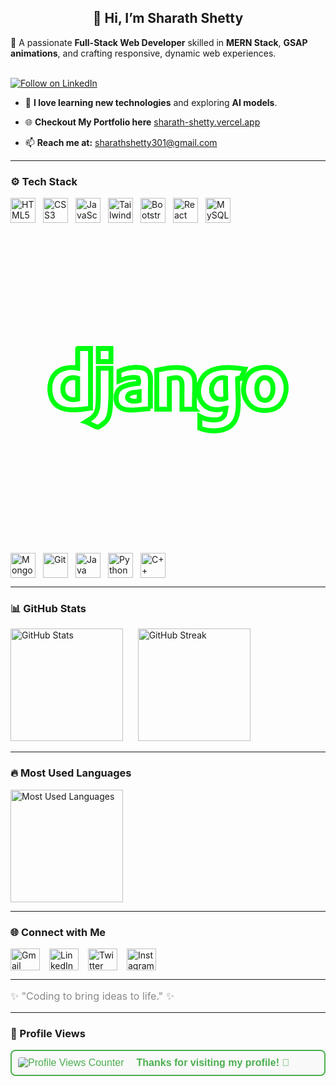 
<p align="center">
  <h2 align="center">👋 Hi, I’m Sharath Shetty </h2>

  🚀 A passionate <strong>Full-Stack Web Developer</strong> skilled in <strong>MERN Stack</strong>, <strong>GSAP animations</strong>, and crafting responsive, dynamic web experiences.<br><br>

  <a href="https://www.linkedin.com/in/sharath-shetty28/">
    <img src="https://img.shields.io/badge/Follow%20Me%20on-LinkedIn-blue?logo=linkedin&style=for-the-badge" alt="Follow on LinkedIn" />
  </a>
  
  - 🌱 **I love learning new technologies** and exploring **AI models**.
    
  - 🌐 **Checkout My Portfolio here** [sharath-shetty.vercel.app](https://sharath-shetty.vercel.app/)
    
  - 📫 **Reach me at:** sharathshetty301@gmail.com  

</p>

---

### ⚙️ Tech Stack  
<div style="display: flex; flex-wrap: wrap; gap: 12px;">  
  <img src="https://cdn.jsdelivr.net/gh/devicons/devicon/icons/html5/html5-original.svg" height="40" alt="HTML5" />  
  <img src="https://cdn.jsdelivr.net/gh/devicons/devicon/icons/css3/css3-original.svg" height="40" alt="CSS3" />  
  <img src="https://cdn.jsdelivr.net/gh/devicons/devicon/icons/javascript/javascript-original.svg" height="40" alt="JavaScript" />  
  <img src="https://cdn.jsdelivr.net/gh/devicons/devicon/icons/tailwindcss/tailwindcss-original-wordmark.svg" height="40" alt="Tailwind CSS" />  
  <img src="https://cdn.jsdelivr.net/gh/devicons/devicon/icons/bootstrap/bootstrap-original.svg" height="40" alt="Bootstrap" />  
  <img src="https://cdn.jsdelivr.net/gh/devicons/devicon/icons/react/react-original.svg" height="40" alt="React" />   
  <img src="https://cdn.jsdelivr.net/gh/devicons/devicon/icons/mysql/mysql-original.svg" height="40" alt="MySQL" />  
  <svg viewBox="0 0 64 64" fill="none" xmlns="http://www.w3.org/2000/svg" stroke="#00ff11"><g id="SVGRepo_bgCarrier" stroke-width="0"></g><g id="SVGRepo_tracerCarrier" stroke-linecap="round" stroke-linejoin="round"></g><g id="SVGRepo_iconCarrier"><path fill-rule="evenodd" clip-rule="evenodd" d="M10.633 32.181c-.009 1.587 1.154 2.533 3.01 2.103v-4.205c-1.879-.572-3.003.586-3.01 2.102zM13.7 24h2.556v12.102c-2.45.4-4.798.655-6.477-.284-2.162-1.21-2.336-5.05-.625-6.761.868-.868 2.614-1.478 4.489-1.08v-3.806c-.005-.081-.01-.162.056-.171zM20.405 26.67h-2.557V24h2.557v2.67zM51.085 34.397c2.787 1.083 3.096-4.989.284-4.431-1.746.346-1.69 3.885-.284 4.431zm.114-6.534c2.128-.227 3.734.712 4.375 2.16 1.093 2.469-.06 5.302-1.819 6.135-.91.432-1.865.473-2.727.398-2.664-.232-4.344-2.947-3.409-5.965.147-.473.311-.762.398-.91.58-.984 1.557-1.644 3.182-1.818zM23.927 33.431c-.707 1.189 1.07 1.474 2.216 1.137v-1.761c-.88.122-1.883.065-2.216.624zm4.489 2.784c-2.112.122-5.322.841-6.477-.568-.679-.828-.606-2.407 0-3.181.783-1.001 2.492-1.22 4.034-1.364.14-.345.045-.906-.114-1.136-1.41-.36-2.812.197-3.807.625v-1.989c1.503-.69 4.982-1.417 6.023.17.547.834.34 2.288.34 3.58v3.863zM37.393 36.33h-2.557v-3.296c0-1.085.175-2.461-.398-2.898-.449-.342-1.514-.17-2.159 0v6.193h-2.557v-7.897c2.614-.68 7.332-1.407 7.67 1.875.168 1.618-.123 4.045 0 6.022zM41.2 33.602c.43.696 1.594.957 2.556.511a81.771 81.771 0 0 1-.057-4.09c-2.21-.584-3.526 1.918-2.5 3.579zm6.42-5.398c-.228.682-.561 1.258-.853 1.875-.263.06-.492-.104-.625 0-.058 2.77.59 6.524-.511 8.523-.663 1.203-1.884 1.975-3.75 2.102a7.634 7.634 0 0 1-3.409-.511v-2.387c1.166.681 4.113 1.236 4.943-.17.244-.414.229-.842.34-1.477-.533.028-1.052.275-1.704.284-2.679.035-4.337-2.098-3.693-5.057.25-1.144.92-2.066 1.819-2.613 1.865-1.138 4.734-1.051 7.442-.569z" fill="#ffffff"></path><path fill-rule="evenodd" clip-rule="evenodd" d="M20.405 28.023c-.003 1.882-.003 3.235-.003 5.522-.108 2.248-.083 4.038-.906 5.113-.163.212-.507.522-.796.739-.242.182-.703.552-.965.568-.265.016-.943-.367-1.25-.511-.404-.19-.777-.442-1.194-.568.973-.603 1.896-1.055 2.273-2.273.328-1.06.284-2.595.284-4.09 0-1.478.007-3.196.007-4.5h2.55z" fill="#ffffff"></path></g></svg>
  <img src="https://cdn.simpleicons.org/mongodb/47A248" height="40" alt="MongoDB" />  
  <img src="https://cdn.jsdelivr.net/gh/devicons/devicon/icons/git/git-original.svg" height="40" alt="Git" />  
  <img src="https://cdn.jsdelivr.net/gh/devicons/devicon/icons/java/java-original.svg" height="40" alt="Java" />  
  <img src="https://cdn.jsdelivr.net/gh/devicons/devicon/icons/python/python-original.svg" height="40" alt="Python" />  
  <img src="https://cdn.jsdelivr.net/gh/devicons/devicon/icons/cplusplus/cplusplus-original.svg" height="40" alt="C++" />  
</div>

---

### 📊 GitHub Stats  
<div>  
  <img src="https://github-readme-stats.vercel.app/api?username=Sharath-shetty28&show_icons=true&theme=radical" alt="GitHub Stats" height="180" />  &nbsp;&nbsp;&nbsp;&nbsp;
  <img src="https://github-readme-streak-stats.herokuapp.com/?user=Sharath-shetty28&theme=radical" alt="GitHub Streak" height="180" />  
</div>  

---

### 🔥 Most Used Languages  
<div>  
  <img src="https://github-readme-stats.vercel.app/api/top-langs/?username=Sharath-shetty28&layout=compact&theme=radical" alt="Most Used Languages" height="180" />  
</div>  

---


### 🌐 Connect with Me  
<div style="display: flex; gap: 15px;">  
  <a href="mailto:sharathshetty301@gmail.com"><img src="https://raw.githubusercontent.com/maurodesouza/profile-readme-generator/master/src/assets/icons/social/gmail/default.svg" width="47" height="35" alt="Gmail" /></a>  
  <a href="https://www.linkedin.com/in/sharath-shetty28/"><img src="https://raw.githubusercontent.com/maurodesouza/profile-readme-generator/master/src/assets/icons/social/linkedin/default.svg" width="47" height="35" alt="LinkedIn" /></a>  
  <a href="https://x.com/sharathshetty28"><img src="https://raw.githubusercontent.com/maurodesouza/profile-readme-generator/master/src/assets/icons/social/twitter/default.svg" width="47" height="35" alt="Twitter" /></a>  
  <a href="https://www.instagram.com/sharath._.shettyy_.28/"><img src="https://raw.githubusercontent.com/maurodesouza/profile-readme-generator/master/src/assets/icons/social/instagram/default.svg" width="47" height="35" alt="Instagram" /></a>  
</div>  


---


<p style="font-size:16px; color:#888;">  
✨ "Coding to bring ideas to life." ✨
</p>



---

### 👀 Profile Views  
<div style="display: flex; align-items: center; justify-content: flex-start; gap: 10px; font-family: Arial, sans-serif; font-size: 16px; color: #4CAF50; border: 2px solid #4CAF50; padding: 10px; border-radius: 8px; background-color: #f9f9f9;">  
  <img src="https://komarev.com/ghpvc/?username=SharathShetty&style=flat-square&color=brightgreen" alt="Profile Views Counter" style="border-radius: 4px;" />  <br/>
  <span style="font-weight: bold;">Thanks for visiting my profile! 🙌</span>  
</div>


